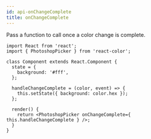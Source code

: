 ```yaml
---
id: api-onChangeComplete
title: onChangeComplete
---
```


Pass a function to call once a color change is complete.

```
import React from 'react';
import { PhotoshopPicker } from 'react-color';

class Component extends React.Component {
  state = {
    background: '#fff',
  };

  handleChangeComplete = (color, event) => {
    this.setState({ background: color.hex });
  };

  render() {
    return <PhotoshopPicker onChangeComplete={ this.handleChangeComplete } />;
  }
}
```
